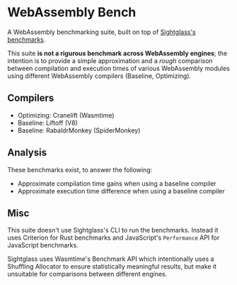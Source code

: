 # WebAssembly Bench

A WebAssembly benchmarking suite, built on top of [Sightglass's benchmarks](https://github.com/bytecodealliance/sightglass/tree/main/benchmarks-next).

This suite **is not a rigurous benchmark across WebAssembly engines**; the intention is to provide a simple approximation and a _rough_ comparison between compilation and execution times of various WebAssembly modules using different WebAssembly compilers (Baseline, Optimizing).

## Compilers

* Optimizing: Cranelift (Wasmtime)
* Baseline: Liftoff (V8)
* Baseline: RabaldrMonkey (SpiderMonkey)

## Analysis

These benchmarks exist, to answer the following:

* Approximate compilation time gains when using a baseline compiler
* Approximate execution time difference when using a baseline compiler 

## Misc

This suite doesn't use Sightglass's CLI to run the benchmarks. Instead it uses Criterion for Rust benchmarks and JavaScript's `Performance` API for JavaScript benchmarks.

Sightglass uses Wasmtime's Benchmark API which intentionally uses a Shuffling Allocator to ensure statistically meaningful results, but make it unsuitable for comparisons between different engines.
